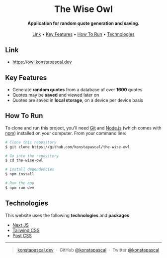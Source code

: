 <h1 align="center">
  The Wise Owl
  <br>
</h1>

<h4 align="center">Application for random quote generation and saving.</h4>

<p align="center">
  <a href="#link">Link</a> •
  <a href="#key-features">Key Features</a> •
  <a href="#how-to-run">How To Run</a> •
  <a href="#technologies">Technologies</a>
</p>

## Link

-  https://owl.konstapascal.dev

## Key Features

-  Generate **random quotes** from a database of over **1600** quotes
-  Quotes may be **saved** and viewed later on
-  Quotes are saved in **local storage**, on a device per device basis

## How To Run

To clone and run this project, you'll need [Git](https://git-scm.com) and [Node.js](https://nodejs.org/en/download/) (which comes with [npm](http://npmjs.com)) installed on your computer. From your command line:

```bash
# Clone this repository
$ git clone https://github.com/konstapascal/the-wise-owl

# Go into the repository
$ cd the-wise-owl

# Install dependencies
$ npm install

# Run the app
$ npm run dev
```

## Technologies

This website uses the following **technologies** and **packages**:

-  [Next JS](https://nextjs.org/)
-  [Tailwind CSS](https://tailwindcss.com/)
-  [Post CSS](https://postcss.org/)

---

> [konstapascal.dev](https://konstapascal.dev) &nbsp;&middot;&nbsp;
> GitHub [@konstapascal](https://github.com/konstapascal) &nbsp;&middot;&nbsp;
> Twitter [@konstapascal](https://twitter.com/konstapascal)
